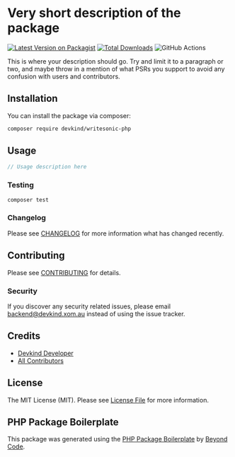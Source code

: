 # Very short description of the package

[![Latest Version on Packagist](https://img.shields.io/packagist/v/devkind/writesonic-php.svg?style=flat-square)](https://packagist.org/packages/devkind/writesonic-php)
[![Total Downloads](https://img.shields.io/packagist/dt/devkind/writesonic-php.svg?style=flat-square)](https://packagist.org/packages/devkind/writesonic-php)
![GitHub Actions](https://github.com/devkind/writesonic-php/actions/workflows/main.yml/badge.svg)

This is where your description should go. Try and limit it to a paragraph or two, and maybe throw in a mention of what PSRs you support to avoid any confusion with users and contributors.

## Installation

You can install the package via composer:

```bash
composer require devkind/writesonic-php
```

## Usage

```php
// Usage description here
```

### Testing

```bash
composer test
```

### Changelog

Please see [CHANGELOG](CHANGELOG.md) for more information what has changed recently.

## Contributing

Please see [CONTRIBUTING](CONTRIBUTING.md) for details.

### Security

If you discover any security related issues, please email backend@devkind.xom.au instead of using the issue tracker.

## Credits

-   [Devkind Developer](https://github.com/devkind)
-   [All Contributors](../../contributors)

## License

The MIT License (MIT). Please see [License File](LICENSE.md) for more information.

## PHP Package Boilerplate

This package was generated using the [PHP Package Boilerplate](https://laravelpackageboilerplate.com) by [Beyond Code](http://beyondco.de/).
